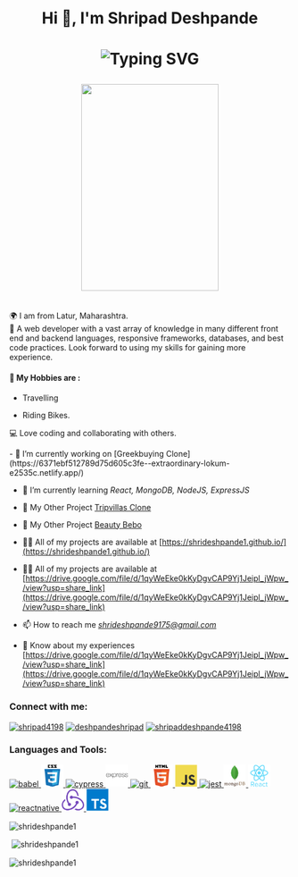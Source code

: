 <h1 align="center">Hi 👋, I'm Shripad Deshpande</h1>
<h1 align='center'>
    <img  src='https://readme-typing-svg.demolab.com/?font=Fira+Code&size=24&duration=4000&pause=1000&color=blue&background=FFFFFF00&width=500&height=51&lines=Full+Stack+Web+Developer;Rising+Mern+Developer;Always+Learning+New+Things' alt="Typing SVG"/>
   
   <img 
src="https://camo.githubusercontent.com/3c71cd667843b03dec7f3fc08e01b60675050b75cfac4a7b496c85492a0996e5/68747470733a2f2f692e70696e696d672e636f6d2f6f726967696e616c732f39312f36622f31632f39313662316330623937383861643837623963636466633731626264616466332e676966" width="70%" height="370px"/>
   
  
</h1>
🌍 I am from Latur, Maharashtra.<br/>
👀 A web developer with a vast array of knowledge in many different front end and backend languages, responsive frameworks, databases, and best code practices. Look forward to using my skills for gaining more experience.

<h4 align="left">🎨 My Hobbies are :</h4>

- Travelling

- Riding Bikes.</br>
<p>💻 Love coding and collaborating with others.</p>
- 🔭 I’m currently working on [Greekbuying Clone](https://6371ebf512789d75d605c3fe--extraordinary-lokum-e2535c.netlify.app/)

- 🌱 I’m currently learning *React, MongoDB, NodeJS, ExpressJS*

- 🔭 My Other Project [Tripvillas Clone](https://acceptable-popcorn.netlify.app/)

- 🔭 My Other Project [Beauty Bebo](https://venerable-sprinkles-c615f7.netlify.app/)

- 👨‍💻 All of my projects are available at [https://shrideshpande1.github.io/](https://shrideshpande1.github.io/)

- 👨‍💻 All of my projects are available at [https://drive.google.com/file/d/1qyWeEke0kKyDgvCAP9Yj1Jeipl_jWpw_/view?usp=share_link](https://drive.google.com/file/d/1qyWeEke0kKyDgvCAP9Yj1Jeipl_jWpw_/view?usp=share_link)

- 📫 How to reach me *shrideshpande9175@gmail.com*

- 📄 Know about my experiences [https://drive.google.com/file/d/1qyWeEke0kKyDgvCAP9Yj1Jeipl_jWpw_/view?usp=share_link](https://drive.google.com/file/d/1qyWeEke0kKyDgvCAP9Yj1Jeipl_jWpw_/view?usp=share_link)

<h3 align="left">Connect with me:</h3>
<p align="left">
<a href="https://codepen.io/Shrideshpande" target="blank"><img align="center" src="https://raw.githubusercontent.com/rahuldkjain/github-profile-readme-generator/master/src/images/icons/Social/codepen.svg" alt="shripad4198" height="30" width="40" /></a>
<a href="https://www.linkedin.com/in/deshpandeshripad/" target="blank"><img align="center" src="https://raw.githubusercontent.com/rahuldkjain/github-profile-readme-generator/master/src/images/icons/Social/linked-in-alt.svg" alt="deshpandeshripad" height="30" width="40" /></a>
<a href="https://codesandbox.io/u/Shrideshpande1" target="blank"><img align="center" src="https://raw.githubusercontent.com/rahuldkjain/github-profile-readme-generator/master/src/images/icons/Social/codesandbox.svg" alt="shripaddeshpande4198" height="30" width="40" /></a>
</p>

<h3 align="left">Languages and Tools:</h3>
<p align="left"> <a margin="10%" href="https://babeljs.io/" target="_blank" rel="noreferrer"> <img src="https://www.vectorlogo.zone/logos/babeljs/babeljs-icon.svg" alt="babel" width="40" height="40"/> </a> <a href="https://www.w3schools.com/css/" target="_blank" rel="noreferrer"> <img src="https://raw.githubusercontent.com/devicons/devicon/master/icons/css3/css3-original-wordmark.svg" alt="css3" width="40" height="40"/> </a> <a href="https://www.cypress.io" target="_blank" rel="noreferrer"> <img src="https://raw.githubusercontent.com/simple-icons/simple-icons/6e46ec1fc23b60c8fd0d2f2ff46db82e16dbd75f/icons/cypress.svg" alt="cypress" width="40" height="40"/> </a> <a href="https://expressjs.com" target="_blank" rel="noreferrer"> <img src="https://raw.githubusercontent.com/devicons/devicon/master/icons/express/express-original-wordmark.svg" alt="express" width="40" height="40"/> </a> <a href="https://git-scm.com/" target="_blank" rel="noreferrer"> <img src="https://www.vectorlogo.zone/logos/git-scm/git-scm-icon.svg" alt="git" width="40" height="40"/> </a> <a href="https://www.w3.org/html/" target="_blank" rel="noreferrer"> <img src="https://raw.githubusercontent.com/devicons/devicon/master/icons/html5/html5-original-wordmark.svg" alt="html5" width="40" height="40"/> </a> <a href="https://developer.mozilla.org/en-US/docs/Web/JavaScript" target="_blank" rel="noreferrer"> <img src="https://raw.githubusercontent.com/devicons/devicon/master/icons/javascript/javascript-original.svg" alt="javascript" width="40" height="40"/> </a> <a href="https://jestjs.io" target="_blank" rel="noreferrer"> <img src="https://www.vectorlogo.zone/logos/jestjsio/jestjsio-icon.svg" alt="jest" width="40" height="40"/> </a> <a href="https://www.mongodb.com/" target="_blank" rel="noreferrer"> <img src="https://raw.githubusercontent.com/devicons/devicon/master/icons/mongodb/mongodb-original-wordmark.svg" alt="mongodb" width="40" height="40"/> </a> <a href="https://reactjs.org/" target="_blank" rel="noreferrer"> <img src="https://raw.githubusercontent.com/devicons/devicon/master/icons/react/react-original-wordmark.svg" alt="react" width="40" height="40"/> </a> <a href="https://reactnative.dev/" target="_blank" rel="noreferrer"> <img src="https://reactnative.dev/img/header_logo.svg" alt="reactnative" width="40" height="40"/> </a> <a href="https://redux.js.org" target="_blank" rel="noreferrer"> <img src="https://raw.githubusercontent.com/devicons/devicon/master/icons/redux/redux-original.svg" alt="redux" width="40" height="40"/> </a> <a href="https://www.typescriptlang.org/" target="_blank" rel="noreferrer"> <img src="https://raw.githubusercontent.com/devicons/devicon/master/icons/typescript/typescript-original.svg" alt="typescript" width="40" height="40"/> </a> </p>

<p><img align="center" src="https://github-readme-stats.vercel.app/api/top-langs?username=shrideshpande1&show_icons=true&locale=en&layout=compact" alt="shrideshpande1" /></p>
<p>&nbsp;<img align="center" src="https://github-readme-stats.vercel.app/api?username=shrideshpande1&show_icons=true&locale=en" alt="shrideshpande1" /></p>




<p><img align="center" src="https://github-readme-streak-stats.herokuapp.com/?user=shrideshpande1&" alt="shrideshpande1" /></p>

